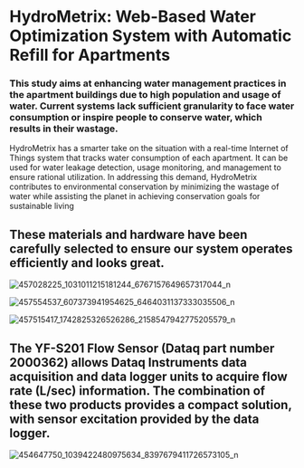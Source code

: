 # HydroMetrix: Web-Based Water Optimization System with Automatic Refill for Apartments

### This study aims at enhancing water management practices in the apartment buildings due to high population and usage of water. Current systems lack sufficient granularity to face water consumption or inspire people to conserve water, which results in their wastage.
HydroMetrix has a smarter take on the situation with a real-time Internet of Things system that tracks water consumption of each apartment. It can be used for water leakage detection, usage monitoring, and management to ensure rational utilization. In addressing this demand, HydroMetrix contributes to environmental conservation by minimizing the wastage of water while assisting the planet in achieving conservation goals for sustainable living

## These materials and hardware have been carefully selected to ensure our system operates efficiently and looks great.

![457028225_1031011215181244_6767157649657317044_n](https://github.com/user-attachments/assets/dcbfda90-b226-498e-b2ea-971483edd113)

![457554537_607373941954625_6464031137333035506_n](https://github.com/user-attachments/assets/8f1d49fc-1a53-4be1-8748-0797c66334de)

![457515417_1742825326526286_2158547942775205579_n](https://github.com/user-attachments/assets/6c484e2e-3def-45d6-b9cc-2da73c5ab4a9)

## The YF-S201 Flow Sensor (Dataq part number 2000362) allows Dataq Instruments data acquisition and data logger units to acquire flow rate (L/sec) information. The combination of these two products provides a compact solution, with sensor excitation provided by the data logger.

![454647750_1039422480975634_8397679411726573105_n](https://github.com/user-attachments/assets/cb12e9ab-b22c-430b-99bc-3dc369541861)
